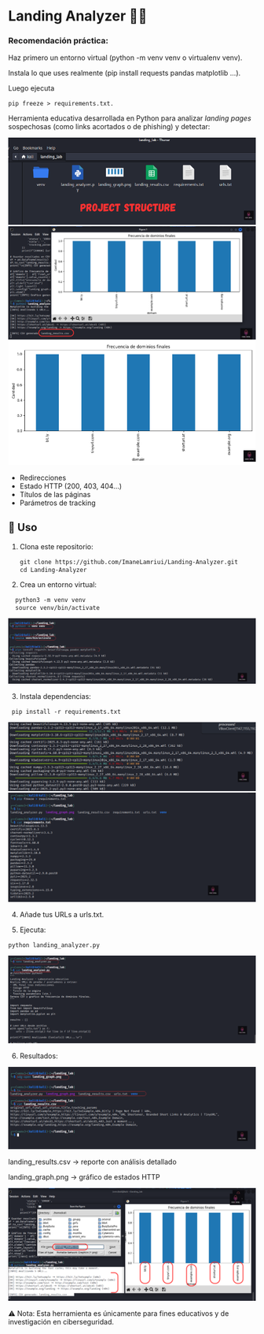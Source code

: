 # Landing Analyzer 🕵️‍♂️

### Recomendación práctica:

Haz primero un entorno virtual (python -m venv venv o virtualenv venv).

Instala lo que uses realmente (pip install requests pandas matplotlib ...).

Luego ejecuta 

  ```
pip freeze > requirements.txt.
  ```
Herramienta educativa desarrollada en Python para analizar *landing pages* sospechosas (como links acortados o de phishing) y detectar:

<img src="images/1Project-Structure.png">

<img src="images/2graph.png">

<img src="images/landing_graph.png">

- Redirecciones
- Estado HTTP (200, 403, 404…)
- Títulos de las páginas
- Parámetros de tracking


## 🚀 Uso
1. Clona este repositorio:
   ```
   git clone https://github.com/ImaneLamriui/Landing-Analyzer.git
   cd Landing-Analyzer
   ```
2. Crea un entorno virtual:
 ```
   python3 -m venv venv
   source venv/bin/activate
 ```
<img src="images/3requirements.png">

3. Instala dependencias:
   
 ```
  pip install -r requirements.txt
 ```

<img src="images/4requirements.png">

<img src="images/requierments.png">

4. Añade tus URLs a urls.txt.

5. Ejecuta:
 ```
python landing_analyzer.py

```
<img src="images/5landingscript.png">  

6. Resultados:

<img src="images/6csv.png">

landing_results.csv → reporte con análisis detallado

landing_graph.png → gráfico de estados HTTP

<img src="images/finalResult.png">

⚠️ Nota: Esta herramienta es únicamente para fines educativos y de investigación en ciberseguridad.
   

